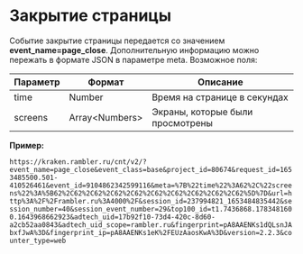 # Закрытие страницы

Событие закрытие страницы передается со значением **event\_name=page\_close**. Дополнительную информацию можно пережать в формате JSON в параметре meta. Возможное поля:

| Параметр | Формат          | Описание                         |
| -------- | --------------- | -------------------------------- |
| time     | Number          | Время на странице в секундах     |
| screens  | Array\<Numbers> | Экраны, которые были просмотрены |

**Пример:**

`https://kraken.rambler.ru/cnt/v2/?event_name=page_close&event_class=base&project_id=80674&request_id=1653485500.501-410526461&event_id=9104862342599116&meta=%7B%22time%22%3A62%2C%22screens%22%3A%5B62%2C62%2C62%2C62%2C62%2C62%2C62%2C62%2C62%2C62%5D%7D&url=http%3A%2F%2Frambler.ru%3A4000%2F&session_id=237994821_1653484835442&session_number=40&session_event_number=29&top100_id=t1.7436868.1783481600.1643968662923&adtech_uid=17b92f10-73d4-420c-8d60-a2cb52aa0843&adtech_uid_scope=rambler.ru&fingerprint=pA8AAENKs1dQLsnJAbxfJwA%3D&fingerprint_ip=pA8AAENKs1eK%2FEUzAaosKwA%3D&version=2.2.3&counter_type=web`
